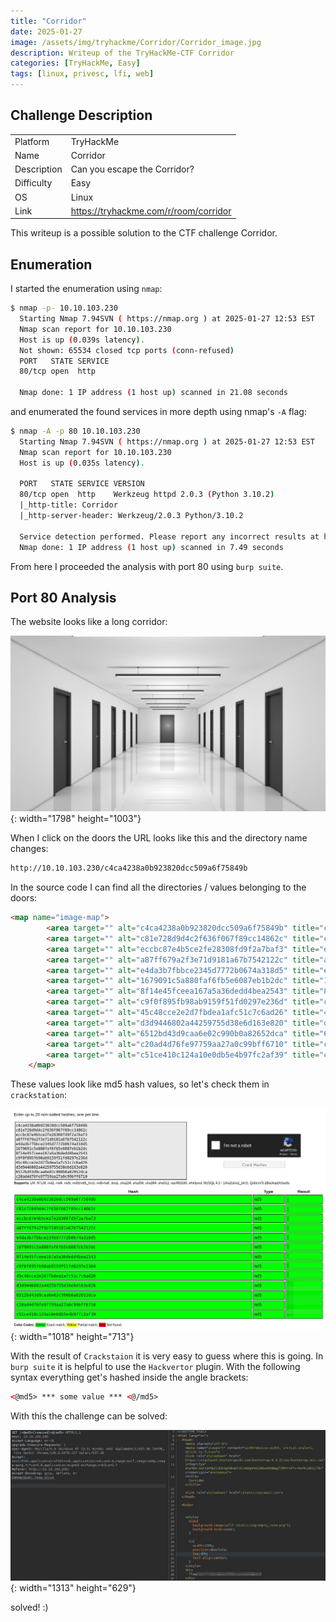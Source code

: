 ```yaml
---
title: "Corridor"
date: 2025-01-27
image: /assets/img/tryhackme/Corridor/Corridor_image.jpg
description: Writeup of the TryHackMe-CTF Corridor
categories: [TryHackMe, Easy]
tags: [linux, privesc, lfi, web]
---
```


## Challenge Description
<center>
<table>
  <tr>
    <td>Platform</td>
    <td>TryHackMe</td>
  </tr>
  <tr>
    <td>Name</td>
    <td>Corridor</td>
  </tr>
  <tr>
    <td>Description</td>
    <td>Can you escape the Corridor?</td>
  </tr>
  <tr>
    <td>Difficulty</td>
    <td>Easy</td>
  </tr>
  <tr>
    <td>OS</td>
    <td>Linux</td>
  </tr>
  <tr>
    <td>Link</td>
    <td><a href="https://tryhackme.com/r/room/corridor">https://tryhackme.com/r/room/corridor</a></td>
  </tr>
</table>
</center>

This writeup is a possible solution to the CTF challenge Corridor.  

## Enumeration
I started the enumeration using `nmap`:
```bash
$ nmap -p- 10.10.103.230    
  Starting Nmap 7.94SVN ( https://nmap.org ) at 2025-01-27 12:53 EST
  Nmap scan report for 10.10.103.230
  Host is up (0.039s latency).
  Not shown: 65534 closed tcp ports (conn-refused)
  PORT   STATE SERVICE
  80/tcp open  http

  Nmap done: 1 IP address (1 host up) scanned in 21.08 seconds
```
and enumerated the found services in more depth using nmap's `-A` flag:
```bash
$ nmap -A -p 80 10.10.103.230
  Starting Nmap 7.94SVN ( https://nmap.org ) at 2025-01-27 12:53 EST
  Nmap scan report for 10.10.103.230
  Host is up (0.035s latency).

  PORT   STATE SERVICE VERSION
  80/tcp open  http    Werkzeug httpd 2.0.3 (Python 3.10.2)
  |_http-title: Corridor
  |_http-server-header: Werkzeug/2.0.3 Python/3.10.2

  Service detection performed. Please report any incorrect results at https://nmap.org/submit/ .
  Nmap done: 1 IP address (1 host up) scanned in 7.49 seconds
```
From here I proceeded the analysis with port 80 using `burp suite`.

## Port 80 Analysis
The website looks like a long corridor:

![Website Corridor](/assets/img/tryhackme/Corridor/thm_corridor_1.jpg){: width="1798" height="1003"}

When I click on the doors the URL looks like this and the directory name changes:
```bash
http://10.10.103.230/c4ca4238a0b923820dcc509a6f75849b
```
In the source code I can find all the directories / values belonging to the doors:
```html
<map name="image-map">
        <area target="" alt="c4ca4238a0b923820dcc509a6f75849b" title="c4ca4238a0b923820dcc509a6f75849b" href="c4ca4238a0b923820dcc509a6f75849b" coords="257,893,258,332,325,351,325,860" shape="poly">
        <area target="" alt="c81e728d9d4c2f636f067f89cc14862c" title="c81e728d9d4c2f636f067f89cc14862c" href="c81e728d9d4c2f636f067f89cc14862c" coords="469,766,503,747,501,405,474,394" shape="poly">
        <area target="" alt="eccbc87e4b5ce2fe28308fd9f2a7baf3" title="eccbc87e4b5ce2fe28308fd9f2a7baf3" href="eccbc87e4b5ce2fe28308fd9f2a7baf3" coords="585,698,598,691,593,429,584,421" shape="poly">
        <area target="" alt="a87ff679a2f3e71d9181a67b7542122c" title="a87ff679a2f3e71d9181a67b7542122c" href="a87ff679a2f3e71d9181a67b7542122c" coords="650,658,644,437,658,652,655,437" shape="poly">
        <area target="" alt="e4da3b7fbbce2345d7772b0674a318d5" title="e4da3b7fbbce2345d7772b0674a318d5" href="e4da3b7fbbce2345d7772b0674a318d5" coords="692,637,690,455,695,628,695,467" shape="poly">
        <area target="" alt="1679091c5a880faf6fb5e6087eb1b2dc" title="1679091c5a880faf6fb5e6087eb1b2dc" href="1679091c5a880faf6fb5e6087eb1b2dc" coords="719,620,719,458,728,471,728,609" shape="poly">
        <area target="" alt="8f14e45fceea167a5a36dedd4bea2543" title="8f14e45fceea167a5a36dedd4bea2543" href="8f14e45fceea167a5a36dedd4bea2543" coords="857,612,933,610,936,456,852,455" shape="poly">
        <area target="" alt="c9f0f895fb98ab9159f51fd0297e236d" title="c9f0f895fb98ab9159f51fd0297e236d" href="c9f0f895fb98ab9159f51fd0297e236d" coords="1475,857,1473,354,1537,335,1541,901" shape="poly">
        <area target="" alt="45c48cce2e2d7fbdea1afc51c7c6ad26" title="45c48cce2e2d7fbdea1afc51c7c6ad26" href="45c48cce2e2d7fbdea1afc51c7c6ad26" coords="1324,766,1300,752,1303,401,1325,397" shape="poly">
        <area target="" alt="d3d9446802a44259755d38e6d163e820" title="d3d9446802a44259755d38e6d163e820" href="d3d9446802a44259755d38e6d163e820" coords="1202,695,1217,704,1222,423,1203,423" shape="poly">
        <area target="" alt="6512bd43d9caa6e02c990b0a82652dca" title="6512bd43d9caa6e02c990b0a82652dca" href="6512bd43d9caa6e02c990b0a82652dca" coords="1154,668,1146,661,1144,442,1157,442" shape="poly">
        <area target="" alt="c20ad4d76fe97759aa27a0c99bff6710" title="c20ad4d76fe97759aa27a0c99bff6710" href="c20ad4d76fe97759aa27a0c99bff6710" coords="1105,628,1116,633,1113,447,1102,447" shape="poly">
        <area target="" alt="c51ce410c124a10e0db5e4b97fc2af39" title="c51ce410c124a10e0db5e4b97fc2af39" href="c51ce410c124a10e0db5e4b97fc2af39" coords="1073,609,1081,620,1082,459,1073,463" shape="poly">
    </map>

```
These values look like md5 hash values, so let's check them in `crackstation`:

![md5 hashes in Crackstation](/assets/img/tryhackme/Corridor/thm_corridor_2.jpg){: width="1018" height="713"}

With the result of `Crackstaion` it is very easy to guess where this is going. In `burp suite` it is helpful to use the `Hackvertor` plugin. With the following syntax everything get's hashed inside the angle brackets:
```html
<@md5> *** some value *** <@/md5>
```

With this the challenge can be solved:

![manipulated directory and flag](/assets/img/tryhackme/Corridor/thm_corridor_3.jpg){: width="1313" height="629"}

solved! :)
